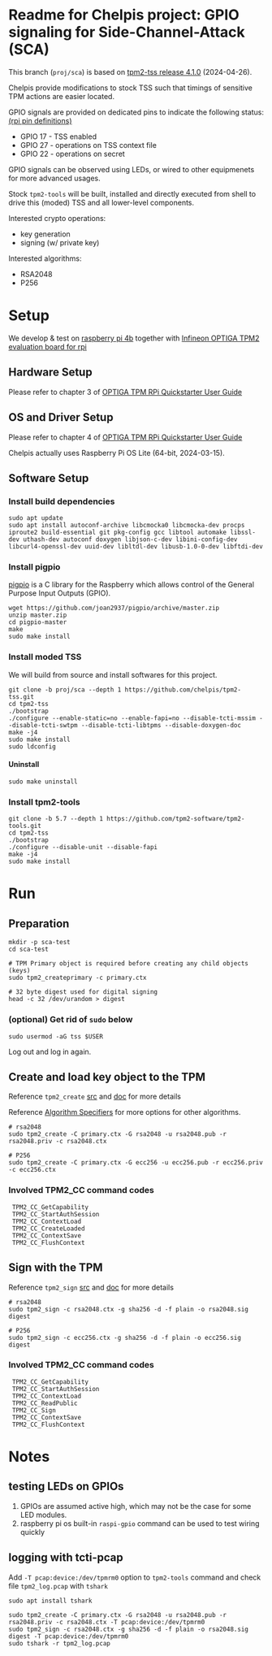 # Readme for Chelpis project: GPIO signaling for Side-Channel-Attack (SCA) 

This branch (`proj/sca`) is based on [tpm2-tss release 4.1.0](https://github.com/tpm2-software/tpm2-tss/releases/tag/4.1.0) (2024-04-26).

Chelpis provide modifications to stock TSS such that timings of sensitive TPM actions are easier located.

GPIO signals are provided on dedicated pins to indicate the following status: [(rpi pin definitions)](https://www.raspberrypi.com/documentation/computers/raspberry-pi.html)

- GPIO 17 - TSS enabled
- GPIO 27 - operations on TSS context file
- GPIO 22 - operations on secret

GPIO signals can be observed using LEDs, or wired to other equipmenets for more advanced usages.

Stock `tpm2-tools` will be built, installed and directly executed from shell to drive this (moded) TSS and all lower-level components.

Interested crypto operations:

- key generation
- signing (w/ private key)

Interested algorithms:

- RSA2048
- P256

# Setup

We develop & test on [raspberry pi 4b](https://www.raspberrypi.com/products/raspberry-pi-4-model-b/) together with [Infineon OPTIGA TPM2 evaluation board for rpi](https://www.infineon.com/cms/en/product/evaluation-boards/optiga-tpm-9672-rpi-eval/)

## Hardware Setup

Please refer to chapter 3 of [OPTIGA TPM RPi Quickstarter User Guide](https://www.infineon.com/dgdl/Infineon-Optiga_TPM_RPi_Quickstarter_User_Guide-UserManual-v01_00-EN.pdf?fileId=8ac78c8c8e7ead30018ee5a4d85b04bd&da=t)

## OS and Driver Setup

Please refer to chapter 4 of [OPTIGA TPM RPi Quickstarter User Guide](https://www.infineon.com/dgdl/Infineon-Optiga_TPM_RPi_Quickstarter_User_Guide-UserManual-v01_00-EN.pdf?fileId=8ac78c8c8e7ead30018ee5a4d85b04bd&da=t)

Chelpis actually uses Raspberry Pi OS Lite (64-bit, 2024-03-15).

## Software Setup

### Install build dependencies

```
sudo apt update
sudo apt install autoconf-archive libcmocka0 libcmocka-dev procps iproute2 build-essential git pkg-config gcc libtool automake libssl-dev uthash-dev autoconf doxygen libjson-c-dev libini-config-dev libcurl4-openssl-dev uuid-dev libltdl-dev libusb-1.0-0-dev libftdi-dev
```

### Install pigpio

[pigpio](https://github.com/joan2937/pigpio) is a C library for the Raspberry which allows control of the General Purpose Input Outputs (GPIO).

```
wget https://github.com/joan2937/pigpio/archive/master.zip
unzip master.zip
cd pigpio-master
make
sudo make install
```

### Install moded TSS

We will build from source and install softwares for this project.

```
git clone -b proj/sca --depth 1 https://github.com/chelpis/tpm2-tss.git
cd tpm2-tss
./bootstrap
./configure --enable-static=no --enable-fapi=no --disable-tcti-mssim --disable-tcti-swtpm --disable-tcti-libtpms --disable-doxygen-doc
make -j4
sudo make install
sudo ldconfig
```

#### Uninstall

```
sudo make uninstall
```

### Install tpm2-tools

```
git clone -b 5.7 --depth 1 https://github.com/tpm2-software/tpm2-tools.git
cd tpm2-tss
./bootstrap
./configure --disable-unit --disable-fapi
make -j4
sudo make install
```



# Run

## Preparation

```
mkdir -p sca-test
cd sca-test

# TPM Primary object is required before creating any child objects (keys)
sudo tpm2_createprimary -c primary.ctx

# 32 byte digest used for digital signing
head -c 32 /dev/urandom > digest
```

### (optional) Get rid of `sudo` below

```
sudo usermod -aG tss $USER
```

Log out and log in again.

## Create and load key object to the TPM

Reference `tpm2_create` [src](https://github.com/tpm2-software/tpm2-tools/blob/master/tools/tpm2_create.c) and [doc](https://github.com/tpm2-software/tpm2-tools/blob/5.7/man/tpm2_create.1.md) for more details

Reference [Algorithm Specifiers](https://github.com/tpm2-software/tpm2-tools/blob/5.7/man/common/alg.md) for more options for other algorithms.

```
# rsa2048
sudo tpm2_create -C primary.ctx -G rsa2048 -u rsa2048.pub -r rsa2048.priv -c rsa2048.ctx

# P256
sudo tpm2_create -C primary.ctx -G ecc256 -u ecc256.pub -r ecc256.priv -c ecc256.ctx
```

### Involved TPM2_CC command codes

```
 TPM2_CC_GetCapability
 TPM2_CC_StartAuthSession
 TPM2_CC_ContextLoad
 TPM2_CC_CreateLoaded
 TPM2_CC_ContextSave
 TPM2_CC_FlushContext
```

## Sign with the TPM 

Reference `tpm2_sign` [src](https://github.com/tpm2-software/tpm2-tools/blob/master/tools/tpm2_sign.c) and [doc](https://github.com/tpm2-software/tpm2-tools/blob/5.7/man/tpm2_sign.1.md) for more details

```
# rsa2048
sudo tpm2_sign -c rsa2048.ctx -g sha256 -d -f plain -o rsa2048.sig digest

# P256
sudo tpm2_sign -c ecc256.ctx -g sha256 -d -f plain -o ecc256.sig digest
```

### Involved TPM2_CC command codes

```
 TPM2_CC_GetCapability
 TPM2_CC_StartAuthSession
 TPM2_CC_ContextLoad
 TPM2_CC_ReadPublic
 TPM2_CC_Sign
 TPM2_CC_ContextSave
 TPM2_CC_FlushContext
```

# Notes

## testing LEDs on GPIOs

1. GPIOs are assumed active high, which may not be the case for some LED modules.
2. raspberry pi os built-in `raspi-gpio` command can be used to test wiring quickly

## logging with tcti-pcap

Add `-T pcap:device:/dev/tpmrm0` option to `tpm2-tools` command and check file `tpm2_log.pcap` with `tshark`

```
sudo apt install tshark

sudo tpm2_create -C primary.ctx -G rsa2048 -u rsa2048.pub -r rsa2048.priv -c rsa2048.ctx -T pcap:device:/dev/tpmrm0
sudo tpm2_sign -c rsa2048.ctx -g sha256 -d -f plain -o rsa2048.sig digest -T pcap:device:/dev/tpmrm0
sudo tshark -r tpm2_log.pcap
```
